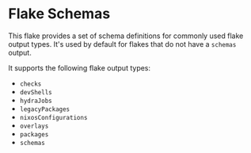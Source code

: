 # Flake Schemas

This flake provides a set of schema definitions for commonly used flake output types. It's used by default for flakes that do not have a `schemas` output.

It supports the following flake output types:

* `checks`
* `devShells`
* `hydraJobs`
* `legacyPackages`
* `nixosConfigurations`
* `overlays`
* `packages`
* `schemas`
